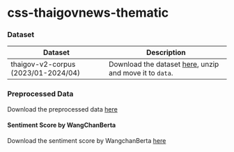 # css-thaigovnews-thematic

### Dataset
| Dataset | Description |
| ----- |  ---- |
| thaigov-v2-corpus (2023/01-2024/04)  | Download the dataset [here](https://drive.google.com/file/d/1HElswdqj0rd2PyglD1JSj-T9pk67cGrA/view?usp=sharing), unzip and move it to `data`.|

### Preprocessed Data
Download the preprocessed data [here](https://drive.google.com/drive/folders/1eGH0AlaW8c6JTQFiakkAEpV8V391dmgC?usp=sharing)

#### Sentiment Score by WangChanBerta
Download the sentiment score by WangchanBerta [here](https://drive.google.com/drive/folders/1qAZ5rc-YvWcQFNpCh8uIgLljmVcPV2H4?usp=sharing)